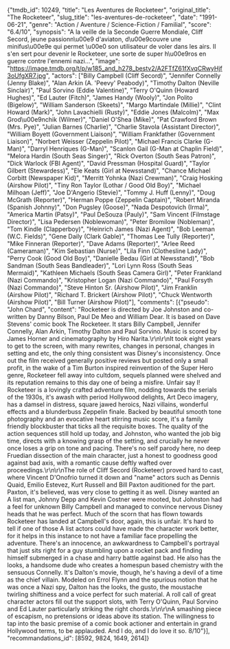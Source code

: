 {"tmdb_id": 10249, "title": "Les Aventures de Rocketeer", "original_title": "The Rocketeer", "slug_title": "les-aventures-de-rocketeer", "date": "1991-06-21", "genre": "Action / Aventure / Science-Fiction / Familial", "score": "6.4/10", "synopsis": "A la veille de la Seconde Guerre Mondiale, Cliff Secord, jeune passionn\u00e9 d'aviaton, d\u00e9couvre une minifus\u00e9e qui permet \u00e0 son utilisateur de voler dans les airs. Il s'en sert pour devenir le Rocketeer, une sorte de super h\u00e9ros en guerre contre l'ennemi nazi...", "image": "https://image.tmdb.org/t/p/w185_and_h278_bestv2/A2FTfZ61fXvqCRwyHjf3oUfgXR7.jpg", "actors": ["Billy Campbell (Cliff Secord)", "Jennifer Connelly (Jenny Blake)", "Alan Arkin (A. 'Peevy' Peabody)", "Timothy Dalton (Neville Sinclair)", "Paul Sorvino (Eddie Valentine)", "Terry O'Quinn (Howard Hughes)", "Ed Lauter (Fitch)", "James Handy (Wooly)", "Jon Polito (Bigelow)", "William Sanderson (Skeets)", "Margo Martindale (Millie)", "Clint Howard (Mark)", "John Lavachielli (Rusty)", "Eddie Jones (Malcolm)", "Max Grod\u00e9nchik (Wilmer)", "Daniel O'Shea (Mike)", "Pat Crawford Brown (Mrs. Pye)", "Julian Barnes (Charlie)", "Charlie Stavola (Assistant Director)", "William Boyett (Government Liaison)", "William Frankfather (Government Liaison)", "Norbert Weisser (Zeppelin Pilot)", "Michael Francis Clarke (G-Man)", "Darryl Henriques (G-Man)", "Scanlon Gail (G-Man at Chaplin Field)", "Melora Hardin (South Seas Singer)", "Rick Overton (South Seas Patron)", "Dick Warlock (FBI Agent)", "David Pressman (Hospital Guard)", "Taylor Gilbert (Stewardess)", "Ele Keats (Girl at Newsstand)", "Chance Michael Corbitt (Newspaper Kid)", "Merritt Yohnka (Nazi Crewman)", "Craig Hosking (Airshow Pilot)", "Tiny Ron Taylor (Lothar / Good Old Boy)", "Michael Milhoan (Jeff)", "Joe D'Angerio (Stevie)", "Tommy J. Huff (Lenny)", "Doug McGrath (Reporter)", "Herman Poppe (Zeppelin Captain)", "Robert Miranda (Spanish Johnny)", "Don Pugsley (Goose)", "Nada Despotovich (Irma)", "America Martin (Patsy)", "Paul DeSouza (Pauly)", "Sam Vincent (Filmstage Director)", "Lisa Pedersen (Noblewoman)", "Peter Bromilow (Nobleman)", "Tom Kindle (Clapperboy)", "Heinrich James (Nazi Agent)", "Bob Leeman (W.C. Fields)", "Gene Daily (Clark Gable)", "Thomas Lee Tully (Reporter)", "Mike Finneran (Reporter)", "Dave Adams (Reporter)", "Arlee Reed (Cameraman)", "Kim Sebastian (Nurse)", "Lila Finn (Clothesline Lady)", "Perry Cook (Good Old Boy)", "Danielle Bedau (Girl at Newsstand)", "Bob Sandman (South Seas Bandleader)", "Lori Lynn Ross (South Seas Mermaid)", "Kathleen Michaels (South Seas Camera Girl)", "Peter Frankland (Nazi Commando)", "Kristopher Logan (Nazi Commando)", "Paul Forsyth (Nazi Commando)", "Steve Hinton Sr. (Airshow Pilot)", "Jim Franklin (Airshow Pilot)", "Richard T. Brickert (Airshow Pilot)", "Chuck Wentworth (Airshow Pilot)", "Bill Turner (Airshow Pilot)"], "comments": [{"pseudo": "John Chard", "content": "Rocketeer is directed by Joe Johnston and co-written by Danny Bilson, Paul De Meo and William Dear. It is based on Dave Stevens' comic book The Rocketeer. It stars Billy Campbell, Jennifer Connelly, Alan Arkin, Timothy Dalton and Paul Sorvino. Music is scored by James Horner and cinematography by Hiro Narita.\r\n\r\nIt took eight years to get to the screen, with many rewrites, changes in personal, changes in setting and etc, the only thing consistent was Disney's inconsistency. Once out the film received generally positive reviews but posted only a small profit, in the wake of a Tim Burton inspired reinvention of the Super Hero genre, Rocketeer fell away into cultdom, sequels planned were shelved and its reputation remains to this day one of being a misfire. Unfair say I! Rocketeer is a lovingly crafted adventure film, nodding towards the serials of the 1930s, it's awash with period Hollywood delights, Art Deco imagery, has a damsel in distress, square jawed heroics, Nazi villains, wonderful effects and a blunderbuss Zeppelin finale. Backed by beautiful smooth tone photography and an evocative heart stirring music score, it's a family friendly blockbuster that ticks all the requisite boxes. The quality of the action sequences still hold up today, and Johnston, who wanted the job big time, directs with a knowing grasp of the setting, and crucially he never once loses a grip on tone and pacing. There's no self parody here, no deep Fruedian dissection of the main character, just a honest to goodness good against bad axis, with a romantic cause deftly wafted over proceedings.\r\n\r\nThe role of Cliff Secord (Rocketeer) proved hard to cast, where Vincent D'Onofrio turned it down and \"name\" actors such as Dennis Quaid, Emilio Estevez, Kurt Russell and Bill Paxton auditioned for the part. Paxton, it's believed, was very close to getting it as well. Disney wanted an A list man, Johnny Depp and Kevin Costner were mooted, but Johnston had a feel for unknown Billy Campbell and managed to convince nervous Disney heads that he was perfect. Much of the scorn that has flown towards Rocketeer has landed at Campbell's door, again, this is unfair. It's hard to tell if one of those A list actors could have made the character work better, for it helps in this instance to not have a familiar face propelling the adventure. There's an innocence, an awkwardness to Campbell's portrayal that just sits right for a guy stumbling upon a rocket pack and finding himself submerged in a chase and harry battle against bad. He also has the looks, a handsome dude who creates a homespun based chemistry with the sensuous Connelly. It's Dalton's movie, though, he's having a devil of a time as the chief villain. Modeled on Errol Flynn and the spurious notion that he was once a Nazi spy, Dalton has the looks, the gusto, the moustache twirling shiftiness and a voice perfect for such material. A roll call of great character actors fill out the support slots, with Terry O'Quinn, Paul Sorvino and Ed Lauter particularly striking the right chords.\r\n\r\nA smashing piece of escapism, no pretensions or ideas above its station. The willingness to tap into the basic premise of a comic book actioner and entertain in grand Hollywood terms, to be applauded. And I do, and I do love it so. 8/10"}], "recommandations_id": [8592, 9824, 1649, 2614]}
